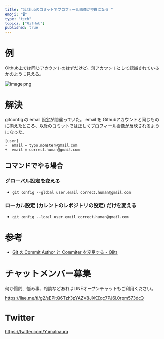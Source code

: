 ```yaml
---
title: "Githubのコミットでプロフィール画像が空白になる "
emoji: "🖥"
type: "tech"
topics: ["GitHub"]
published: true
---
```


# 例

Github上では同じアカウントのはずだけど、別アカウントとして認識されているかのように見える。

![image.png](https://qiita-image-store.s3.amazonaws.com/0/89618/7be4763b-1ba1-6736-1747-17c387f52cdc.png)

# 解決

gitconfig の email 設定が間違っていた。
email を Githubアカウントと同じものに揃えたところ、以後のコミットでは正しくプロフィール画像が反映されるようになった。

```diff:~/.gitconfig
[user]
-  email = typo.monster@gmail.com
+  email = correct.human@gmail.com
```

## コマンドでやる場合

### グローバル設定を変える

- `git config --global user.email correct.human@gmail.com`

### ローカル設定 (カレントのレポジトリの設定) だけを変える

- `git config --local user.email correct.human@gmail.com`


# 参考

- [Git の Commit Author と Commiter を変更する - Qiita](https://qiita.com/sea_mountain/items/d70216a5bc16a88ed932)








<!-- Update From Qiita API -->

# チャットメンバー募集


何か質問、悩み事、相談などあればLINEオープンチャットもご利用ください。

https://line.me/ti/g2/eEPltQ6Tzh3pYAZV8JXKZqc7PJ6L0rpm573dcQ





# Twitter


https://twitter.com/YumaInaura


<!-- Update From Qiita API -->


